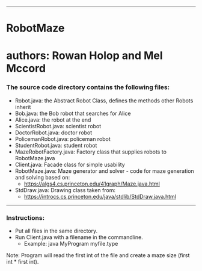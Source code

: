 ---------------------------------------------------
# RobotMaze
# authors: Rowan Holop and Mel Mccord

### The source code directory contains the following files:
* Robot.java: the Abstract Robot Class, defines the methods other Robots inherit
* Bob.java: the Bob robot that searches for Alice
* Alice.java: the robot at the end
* ScientistRobot.java: scientist robot
* DoctorRobot.java: doctor robot
* PolicemanRobot.java: policeman robot
* StudentRobot.java: student robot
* MazeRobotFactory.java: Factory class that supplies robots to RobotMaze.java
* Client.java: Facade class for simple usability
* RobotMaze.java: Maze generator and solver - code for maze generation and solving based on:
    * https://algs4.cs.princeton.edu/41graph/Maze.java.html
* StdDraw.java: Drawing class taken from:
    * https://introcs.cs.princeton.edu/java/stdlib/StdDraw.java.html

---------------------------------------------------
### Instructions:
* Put all files in the same directory.
* Run Client.java with a filename in the commandline.
    * Example: java MyProgram myfile.type
    
Note: Program will read the first int of the file and create a maze size (first int * first int).
